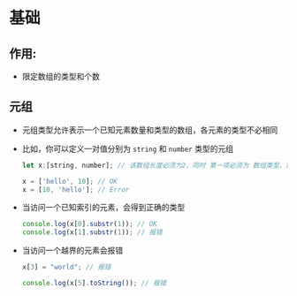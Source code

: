 # 基础

## 作用:

  - 限定数组的类型和个数

## 元组

  - 元组类型允许表示一个已知元素数量和类型的数组，各元素的类型不必相同

  - 比如，你可以定义一对值分别为 `string` 和 `number` 类型的元组

    ```javascript
    let x:[string, number]; // 该数组长度必须为2，同时 第一项必须为 数组类型，第二项为数字类型

    x = ['hello', 10]; // OK
    x = [10, 'hello']; // Error
    ```

  - 当访问一个已知索引的元素，会得到正确的类型

    ```javascript
    console.log(x[0].substr(1)); // OK
    console.log(x[1].substr(1)); // 报错
    ```

  - 当访问一个越界的元素会报错

    ```javascript
    x[3] = "world"; // 报错

    console.log(x[5].toString()); // 报错
    ```
